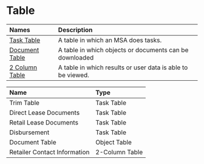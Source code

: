 # Table

| Names | Description |
| :--- | :--- |
| [Task Table](task-table.md) | A table in which an MSA does tasks.  |
| [Document Table](../../templates/table-templates/object-table-templates/archive.md) | A table in which objects or documents can be downloaded |
| [2 Column Table](contact-table.md) | A table in which results or user data is able to be viewed. |

| Name | Type |
| :--- | :--- |
| Trim Table | Task Table |
| Direct Lease Documents | Task Table |
| Retail Lease Documents | Task Table |
| Disbursement | Task Table |
| Document Table | Object Table |
| Retailer Contact Information | 2-Column Table |

### 





